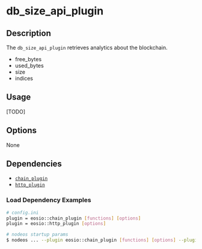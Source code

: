# db_size_api_plugin

## Description

The `db_size_api_plugin` retrieves analytics about the blockchain.

* free_bytes
* used_bytes
* size
* indices

## Usage

[TODO]

## Options

None

## Dependencies

* [`chain_plugin`](../chain_plugin/index.md)
* [`http_plugin`](../http_plugin/index.md)

### Load Dependency Examples

```sh
# config.ini
plugin = eosio::chain_plugin [functions] [options]
plugin = eosio::http_plugin [options]

# nodeos startup params
$ nodeos ... --plugin eosio::chain_plugin [functions] [options] --plugin eosio::http_plugin [options]
```

